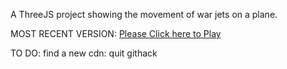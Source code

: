 A ThreeJS project showing the movement of war jets on a plane.

MOST RECENT VERSION: [Please Click here to Play](https://rawcdn.githack.com/alperenbutun/free-time-project/7376c5f/index.html)

TO DO: find a new cdn: quit githack
